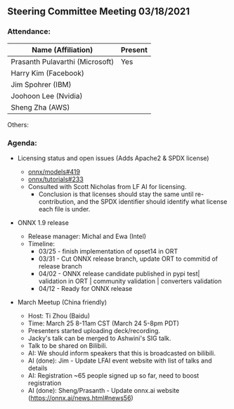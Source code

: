 ## Steering Committee Meeting 03/18/2021

### Attendance:

| Name (Affiliation)              | Present  |
| ------------------------------- | -------- |
| Prasanth Pulavarthi (Microsoft) | Yes      |
| Harry Kim (Facebook)            |       |
| Jim Spohrer (IBM)               |       |
| Joohoon Lee (Nvidia)            |       |
| Sheng Zha (AWS)                 |       |

Others: 

### Agenda:

* Licensing status and open issues (Adds Apache2 & SPDX license)
    * [onnx/models#419](https://github.com/onnx/models/pull/419)
    * [onnx/tutorials#233](https://github.com/onnx/tutorials/pull/233)
    * Consulted with Scott Nicholas from LF AI for licensing.
        * Conclusion is that licenses should stay the same until re-contribution, and the SPDX identifier should identify what license each file is under.

* ONNX 1.9 release
    * Release manager: Michal and Ewa (Intel)
    * Timeline:
      * 03/25 - finish implementation of opset14 in ORT
      * 03/31 - Cut ONNX release branch, update ORT to commitid of release branch
      * 04/02 - ONNX release candidate published in pypi test| validation in ORT | community validation | converters validation
      * 04/12 - Ready for ONNX release

* March Meetup (China friendly)
    * Host: Ti Zhou (Baidu)
    * Time: March 25 8-11am CST (March 24 5-8pm PDT)
    * Presenters started uploading deck/recording.
    * Jacky's talk can be merged to Ashwini's SIG talk.
    * Talk to be shared on Bilibili.
    * AI: We should inform speakers that this is broadcasted on bilibili.
    * AI (done): Jim - Update LFAI event website with list of talks and details
    * AI: Registration ~65 people signed up so far, need to boost registration
    * AI (done): Sheng/Prasanth - Update onnx.ai website (https://onnx.ai/news.html#news56)
